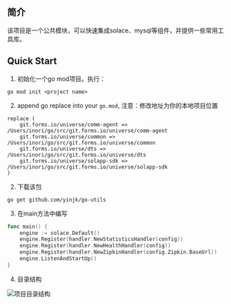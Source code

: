 ## 简介
该项目是一个公共模块，可以快速集成solace、mysql等组件，并提供一些常用工具库。

## Quick Start
1. 初始化一个go mod项目。执行：
```gotemplate
go mod init <project name>
```
2. append go replace into your `go.mod`, 注意：修改地址为你的本地项目位置
```shell script
replace (
	git.forms.io/universe/comm-agent => /Users/inori/go/src/git.forms.io/universe/comm-agent
	git.forms.io/universe/common => /Users/inori/go/src/git.forms.io/universe/common
	git.forms.io/universe/dts => /Users/inori/go/src/git.forms.io/universe/dts
	git.forms.io/universe/solapp-sdk => /Users/inori/go/src/git.forms.io/universe/solapp-sdk
)
```

2. 下载该包
```shell
go get github.com/yinjk/go-utils

```
3. 在main方法中编写
```go
func main() {
    engine := solace.Default()
 	engine.Register(handler.NewStatisticsHandler(config))
 	engine.Register(handler.NewHealthHandler(config))
 	engine.Register(handler.NewZipkinHandler(config.Zipkin.BaseUrl))
 	engine.ListenAndStartUp()
}
```
4. 目录结构

![项目目录结构](.README_images/8a34c0c5.png)